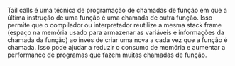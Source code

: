 Tail calls é uma técnica de programação de chamadas de função em que a última instrução de uma função é uma chamada de outra função. Isso permite que o compilador ou interpretador reutilize a mesma stack frame (espaço na memória usado para armazenar as variáveis e informações da chamada da função) ao invés de criar uma nova a cada vez que a função é chamada. Isso pode ajudar a reduzir o consumo de memória e aumentar a performance de programas que fazem muitas chamadas de função.
